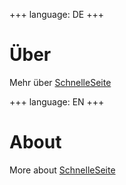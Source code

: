 
+++
language: DE
+++

# Über 

Mehr über [SchnelleSeite](http://www.schnelleseite.de)


+++
language: EN
+++

# About

More about [SchnelleSeite](http://www.schnelleseite.de)
